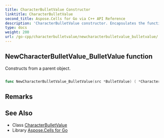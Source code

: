 ```yaml
---
title: CharacterBulletValue Constructor 
linktitle: CharacterBulletValue
second_title: Aspose.Cells for Go via C++ API Reference
description: 'CharacterBulletValue constructor. Encapsulates the function that represents newcharacterbulletvalue_bulletvalue in Go.'
type: docs
weight: 200
url: /go-cpp/characterbulletvalue/newcharacterbulletvalue_bulletvalue/
---
```


## NewCharacterBulletValue_BulletValue function

Constructs from a parent object.

```go

func NewCharacterBulletValue_BulletValue(src *BulletValue) ( *CharacterBulletValue, error)

```

## Remarks


## See Also

* Class [CharacterBulletValue](../)
* Library [Aspose.Cells for Go](../../)
